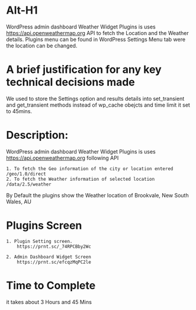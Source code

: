 Alt-H1
======
WordPress admin dashboard Weather Widget Plugins is uses https://api.openweathermap.org  API to fetch the Location and the Weather details.
Plugins menu can be found in WordPress Settings Menu tab were the location can be changed.


A brief justification for any key technical decisions made
==========================================================

We used to store the Settings option and results details into set_transient and get_transient methods instead of wp_cache obejcts and time limit it set to 45mins.




Description:
==============
WordPress admin dashboard Weather Widget Plugins is uses https://api.openweathermap.org following API

	1. To fetch the Geo information of the city or location entered /geo/1.0/direct 
	2. To fetch the Weather information of selected location /data/2.5/weather	
	
By Default the plugins show the Weather location of Brookvale, New South Wales, AU


Plugins Screen
==============
	1. Plugin Setting screen.
		https://prnt.sc/_74RPCBby2Wc
		
	2. Admin Dashboard Widget Screen
		https://prnt.sc/efcqzMqPC2le	
	

Time to Complete
=================
it takes about 3 Hours and 45 Mins